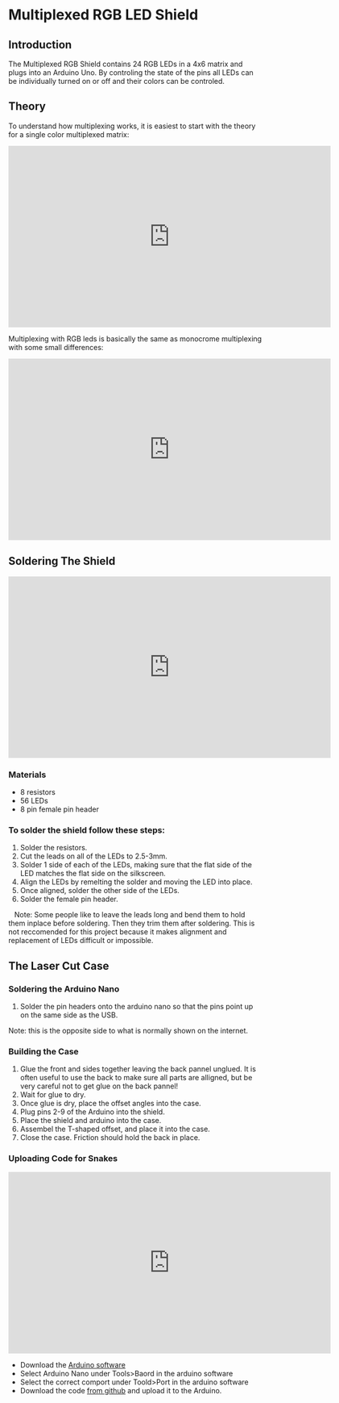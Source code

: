 # Multiplexed RGB LED Shield
## Introduction
The Multiplexed RGB Shield contains 24 RGB LEDs in a 4x6 matrix and plugs into an Arduino Uno. By controling the state of the pins all LEDs can be individually turned on or off and their colors can be controled.

## Theory
To understand how multiplexing works, it is easiest to start with the theory for a single color multiplexed matrix: 

<iframe id="ytplayer" type="text/html" width="640" height="360"
  src="https://www.youtube.com/embed/jLnLXc81mwI?autoplay=0&origin=http://hammeshacks.com"
  frameborder="0"></iframe>
  
  Multiplexing with RGB leds is basically the same as monocrome multiplexing with some small differences:
  <iframe id="ytplayer" type="text/html" width="640" height="360"
  src="https://www.youtube.com/embed/OaYhBevXBYk?autoplay=0&origin=http://hammeshacks.com"
  frameborder="0"></iframe>

## Soldering The Shield
  <iframe id="ytplayer" type="text/html" width="640" height="360"
  src="https://www.youtube.com/embed/OaYhBevXBYk?autoplay=0&origin=http://hammeshacks.com"
  frameborder="0"></iframe>
  
### Materials
  * 8 resistors
  * 56 LEDs
  * 8 pin female pin header
  
### To solder the shield follow these steps:
  1. Solder the resistors.
  2. Cut the leads on all of the LEDs to 2.5-3mm.
  3. Solder 1 side of each of the LEDs, making sure that the flat side of the LED matches the flat side on the silkscreen.
  4. Align the LEDs by remelting the solder and moving the LED into place.
  5. Once aligned, solder the other side of the LEDs. 
  6. Solder the female pin header.
  
    Note: Some people like to leave the leads long and bend them to hold them inplace before soldering. Then they trim them after soldering. This is not reccomended for this project because it makes alignment and replacement of LEDs difficult or impossible. 
    
## The Laser Cut Case 
### Soldering the Arduino Nano
1. Solder the pin headers onto the arduino nano so that the pins point up on the same side as the USB. 

Note: this is the opposite side to what is normally shown on the internet.

### Building the Case
1. Glue the front and sides together leaving the back pannel unglued. It is often useful to use the back to make sure all parts are alligned, but be very careful not to get glue on the back pannel!
2. Wait for glue to dry.
3. Once glue is dry, place the offset angles into the case.
4. Plug pins 2-9 of the Arduino into the shield. 
5. Place the shield and arduino into the case.
6. Assembel the T-shaped offset, and place it into the case. 
7. Close the case. Friction should hold the back in place. 

### Uploading Code for Snakes
<iframe id="ytplayer" type="text/html" width="640" height="360"
  src="https://www.youtube.com/embed/YZnQFtUXSJo?autoplay=0&origin=http://hammeshacks.com"
  frameborder="0"></iframe>

* Download the [Arduino software](https://www.arduino.cc/en/Main/Software)
* Select Arduino Nano under Tools>Baord in the arduino software
* Select the correct comport under Toold>Port in the arduino software
* Download the code [from github](https://github.com/emilyhammes/8x7charlieplexed/archive/master.zip) and upload it to the Arduino.
